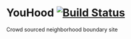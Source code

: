 YouHood [![Build Status](https://travis-ci.org/neurosnap/youhood.svg?branch=master)](https://travis-ci.org/neurosnap/youhood)
=======

Crowd sourced neighborhood boundary site
